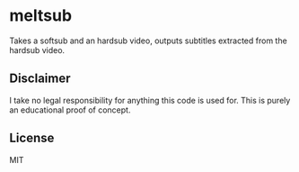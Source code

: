 # meltsub

Takes a softsub and an hardsub video, outputs subtitles extracted from the hardsub video.

## Disclaimer

I take no legal responsibility for anything this code is used for. This is purely an educational proof of concept.

## License

MIT
